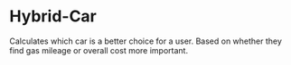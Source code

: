 # Hybrid-Car
Calculates which car is a better choice for a user. Based on whether they find gas mileage or overall cost more important.
